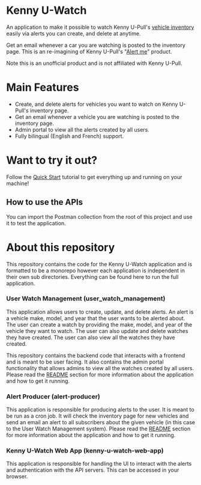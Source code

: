 # Kenny U-Watch
An application to make it possible to watch Kenny U-Pull's [vehicle inventory](https://kennyupull.com/auto-parts/our-inventory/) easily via alerts you can create, and delete at anytime.

Get an email whenever a car you are watching is posted to the inventory page. This is an re-imagining of Kenny U-Pull's "[Alert me](https://kennyupull.com/alert-me/)" product.

Note this is an unofficial product and is not affiliated with Kenny U-Pull.

# Main Features
- Create, and delete alerts for vehicles you want to watch on Kenny U-Pull's inventory page.
- Get an email whenever a vehicle you are watching is posted to the inventory page.
- Admin portal to view all the alerts created by all users.
- Fully bilingual (English and French) support.

# Want to try it out?

Follow the [Quick Start](https://github.com/jdboisvert/kenny-u-watch/tree/main/docs/quick_start.en.md) tutorial to get everything up and running on your machine!

## How to use the APIs
You can import the Postman collection from the root of this project and use it to test the application.

# About this repository
This repository contains the code for the Kenny U-Watch application and is formatted to be a monorepo however each application is independent in their own sub directories. Everything can be found here to run the full application.

### User Watch Management (user_watch_management)
This application allows users to create, update, and delete alerts. An alert is a vehicle make, model, and year that the user wants to be alerted about. The user can create a watch by providing the make, model, and year of the vehicle they want to watch. The user can also update and delete watches they have created. The user can also view all the watches they have created.

This repository contains the backend code that interacts with a frontend and is meant to be user facing. It also contains the admin portal functionality that allows admins to view all the watches created by all users. Please read the [README](https://github.com/jdboisvert/kenny-u-watch/tree/main/user_watch_management#readme) section for more information about the application and how to get it running.

### Alert Producer (alert-producer)
This application is responsible for producing alerts to the user. It is meant to be run as a cron job. It will check the inventory page for new vehicles and send an email an alert to all subscribers about the given vehicle (in this case to the User Watch Management system). Please read the [README](https://github.com/jdboisvert/kenny-u-watch/tree/main/alert-producer#readme) section for more information about the application and how to get it running.

### Kenny U-Watch Web App (kenny-u-watch-web-app)
This application is responsible for handling the UI to interact with the alerts and authentication with the API servers. This can be accessed in your browser.
